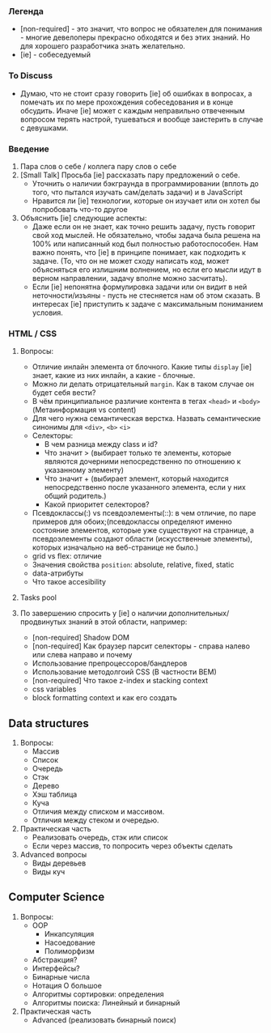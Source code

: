 ### Легенда

- [non-required] - это значит, что вопрос не обязателен для понимания - многие девелоперы прекрасно обходятся 
и без этих знаний. Но для хорошего разработчика знать желательно.
- [ie] - собеседуемый

### To Discuss
- Думаю, что не стоит сразу говорить [ie] об ошибках в вопросах, а помечать их по мере прохождения собеседования
и в конце обсудить. Иначе [ie] может с каждым неправильно отвеченным вопросом терять настрой, тушеваться и вообще
заистерить в случае с девушками.

### Введение

1. Пара слов о себе / коллега пару слов о себе
2. [Small Talk] Просьба [ie] рассказать пару предложений о себе. 
    - Уточнить о наличии бэкграунда в программировании (вплоть до того, что пытался изучать сам/делать задачи)
    и в JavaScript
    - Нравится ли [ie] технологии, которые он изучает или он хотел бы попробовать что-то другое
3. Объяснить [ie] следующие аспекты:
    - Даже если он не знает, как точно решить задачу, пусть говорит свой ход мыслей. Не обязательно, чтобы задача
    была решена  на 100% или написанный код был полностью работоспособен. Нам важно понять, что [ie] в принципе
    понимает, как подходить к задаче. (То, что он не может сходу написать код, может объясняться его излишним волнением, но
    если его мысли идут в верном направлении, задачу вполне можно засчитать).
    - Если [ie] непонятна формулировка задачи или он видит в ней неточности/изъяны - пусть не стесняется нам об этом сказать.
    В интересах [ie] приступить к задаче с максимальным пониманием условия.

### HTML / CSS

1. Вопросы:
    - Отличие инлайн элемента от блочного. Какие типы `display` [ie] знает, какие из них инлайн, а какие - блочные.
    - Можно ли делать отрицательный `margin`. Как в таком случае он будет себя вести?
    - В чём принципиальное различие контента в тегах `<head>` и `<body>` (Метаинформация vs content)
    - Для чего нужна семантическая верстка. Назвать семантические синонимы для `<div>`, `<b>` `<i>`
    - Селекторы:
        - В чем разница между class и id?
        - Что значит > (выбирает только те элементы, которые являются дочерними непосредственно по отношению к указанному элементу)
        - Что значит + (выбирает элемент, который находится непосредственно после указанного элемента, если у них общий родитель.)
        - Какой приоритет селекторов?
    - Псевдоклассы(:) vs псевдоэлементы(::): в чем отличие, по паре примеров для обоих;(псевдоклассы определяют именно состояние элементов, которые уже существуют на странице, а псевдоэлементы создают области (искусственные элементы), которых изначально на веб-странице не было.)
    - grid vs flex: отличие
    - Значения свойства `position`: absolute, relative, fixed, static
    - data-атрибуты
    - Что такое accesibility
2. Tasks pool

3. По завершению спросить у [ie] о наличии дополнительных/продвинутых знаний в этой области, например:
    - [non-required] Shadow DOM
    - [non-required] Как браузер парсит селекторы - справа налево или слева направо и почему
    - Использование препроцессоров/бандлеров
    - Использование методолгоий CSS (В частности BEM)
    - [non-required] Что такое z-index и stacking context
    - css variables
    - block formatting context и как его создать

## Data structures

1. Вопросы:
    - Массив
    - Список
    - Очередь
    - Стэк
    - Дерево
    - Хэш таблица
    - Куча
    - Отличия между списком и массивом.
    - Отличия между стеком и очередью.
2. Практическая часть
    - Реализовать очередь, стэк или список
    - Если через массив, то попросить через объекты сделать
3. Advanced вопросы
    - Виды деревьев
    - Виды куч

## Computer Science

1. Вопросы:
    - OOP
        - Инкапсуляция
        - Насоедование
        - Полиморфизм
    - Абстракция?
    - Интерфейсы?
    - Бинарные числа
    - Нотация О большое
    - Алгоритмы сортировки: определения
    - Алгоритмы поиска: Линейный и бинарный
2. Практическая часть
    - Advanced (реализовать бинарный поиск)

